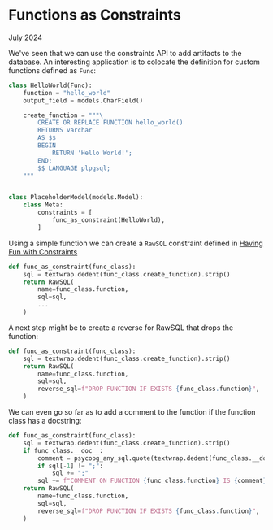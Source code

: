 Functions as Constraints
========================

July 2024


We've seen that we can use the constraints API to add artifacts to the database. An interesting application
is to colocate the definition for custom functions defined as `Func`:


```python
class HelloWorld(Func):
    function = "hello_world"
    output_field = models.CharField()

    create_function = """\
        CREATE OR REPLACE FUNCTION hello_world()
        RETURNS varchar
        AS $$
        BEGIN
            RETURN 'Hello World!';
        END;
        $$ LANGUAGE plpgsql;
    """


class PlaceholderModel(models.Model):
    class Meta:
        constraints = [
            func_as_constraint(HelloWorld),
        ]
```

Using a simple function we can create a `RawSQL` constraint defined in [Having Fun with Constraints](../abusing_constraints/)

```python
def func_as_constraint(func_class):
    sql = textwrap.dedent(func_class.create_function).strip()
    return RawSQL(
        name=func_class.function,
        sql=sql,
        ...
    )
```

A next step might be to create a reverse for RawSQL that drops the function:

```python
def func_as_constraint(func_class):
    sql = textwrap.dedent(func_class.create_function).strip()
    return RawSQL(
        name=func_class.function,
        sql=sql,
        reverse_sql=f"DROP FUNCTION IF EXISTS {func_class.function}",
    )
```

We can even go so far as to add a comment to the function if the function class has a docstring:

```python
def func_as_constraint(func_class):
    sql = textwrap.dedent(func_class.create_function).strip()
    if func_class.__doc__:
        comment = psycopg_any_sql.quote(textwrap.dedent(func_class.__doc__).strip())
        if sql[-1] != ";":
            sql += ";"
        sql += f"COMMENT ON FUNCTION {func_class.function} IS {comment};"
    return RawSQL(
        name=func_class.function,
        sql=sql,
        reverse_sql=f"DROP FUNCTION IF EXISTS {func_class.function}",
    )
```
